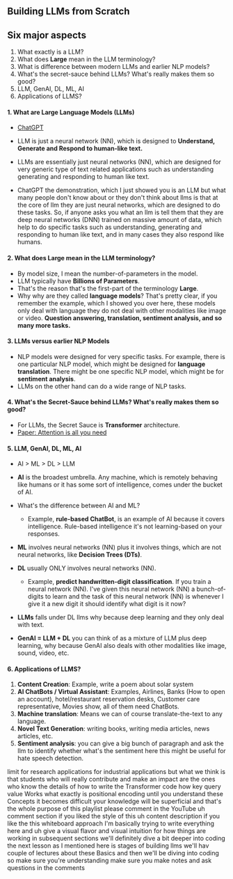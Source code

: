## Building LLMs from Scratch

## Six major aspects 
1. What exactly is a LLM?
2. What does __Large__ mean in the LLM terminology?
3. What is difference between modern LLMs and earlier NLP models?
4. What's the secret-sauce behind LLMs? What's really makes them so good?
5. LLM, GenAI, DL, ML, AI
6. Applications of LLMS?

#### 1. What are Large Language Models (LLMs)
* [ChatGPT](https://chatgpt.com/)
* LLM is just a neural network (NN), which is designed to __Understand, Generate and Respond to human-like text.__

* LLMs are essentially just neural networks (NN), which are designed for very generic type of text related applications such as understanding generating and responding to human like text. 

* ChatGPT the demonstration, which I just showed you is an LLM but what many people don't know about or they don't think about llms is that at the core of llm they are just neural networks, which are designed to do these
tasks. So, if anyone asks you what an llm is tell them that they are deep neural networks (DNN) trained on massive amount of data, which help to do specific tasks such as understanding, generating and responding to human like text, and in many cases they also respond like humans.

#### 2. What does Large mean in the LLM terminology?
* By model size, I mean the number-of-parameters in the model.
* LLM typically have __Billions of Parameters__.
* That's the reason that's the first-part of the terminology __Large__.
* Why why are they called __language models__? That's pretty clear, if you remember the example, which I showed you over here, these models only deal with language they do not deal with other modalities like image or video. __Question answering, translation, sentiment analysis, and so many more tasks.__
 
#### 3. LLMs versus earlier NLP Models
* NLP models were designed for very specific tasks. For example, there is one particular NLP model, which might be designed for __language translation__. There might be one specific NLP model, which might be for __sentiment analysis__. 
* LLMs on the other hand can do a wide range of NLP tasks.

#### 4. What's the Secret-Sauce behind LLMs? What's really makes them so good?
* For LLMs, the Secret Sauce is __Transformer__ architecture.
* [Paper: Attention is all you need](https://arxiv.org/abs/1706.03762)

#### 5. LLM, GenAI, DL, ML, AI
* AI > ML > DL > LLM 

* __AI__ is the broadest umbrella. Any machine, which is remotely behaving like humans or it has some sort of intelligence, comes under the bucket of AI.
* What's the difference between AI and ML?
  * Example, __rule-based ChatBot__, is an example of AI because it covers intelligence. Rule-based intelligence it's not learning-based on your responses.
* __ML__ involves neural networks (NN) plus it involves things, which are not neural networks, like __Decision Trees (DTs)__.
* __DL__ usually ONLY involves neural networks (NN).
  * Example, __predict handwritten-digit classification__. If you train a neural network (NN). I've given this neural network (NN) a bunch-of-digits to learn and the task of this neural network (NN) is whenever I give it a new digit it should identify what digit is it now?
*  __LLMs__ falls under DL llms why because deep learning and they only deal with text.
*  __GenAI = LLM + DL__ you can think of as a mixture of LLM plus deep learning, why because GenAI also deals with other modalities like image, sound, video, etc.

#### 6. Applications of LLMS?
1. __Content Creation__: Example, write a poem about solar system
2. __AI ChatBots / Virtual Assistant__: Examples, Airlines, Banks (How to open an account), hotel/restaurant reservation desks, Customer care representative, Movies show, all of them need ChatBots.
3. __Machine translation__: Means we can of course translate-the-text to any language.
4. __Novel Text Generation__: writing books, writing media articles, news articles, etc.
5. __Sentiment analysis__: you can give a big bunch of paragraph and ask the llm to identify whether what's the sentiment here this might be useful for hate speech detection.


limit for research applications for industrial applications but what we think is that students who will really contribute and make an impact are the ones who know the details of how to write the Transformer code how key query value Works what exactly is positional encoding until you understand these
Concepts it becomes difficult your knowledge will be superficial and that's the whole purpose of this playlist please comment in the YouTube uh comment section if you liked the style of this uh content description if you like the this whiteboard approach I'm basically trying to write everything here and uh give a visual flavor and visual intuition for how things are working in subsequent sections we'll definitely dive a bit deeper into coding the next lesson as I mentioned here is stages of building llms we'll hav couple of lectures about these Basics and then we'll be diving into coding so make sure you're understanding make sure you make notes and ask questions in the comments
